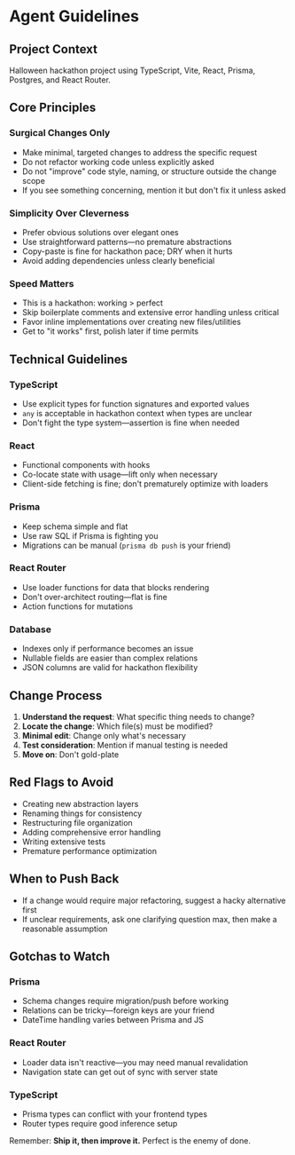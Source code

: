 # Agent Guidelines

## Project Context
Halloween hackathon project using TypeScript, Vite, React, Prisma, Postgres, and React Router.

## Core Principles

### Surgical Changes Only
- Make minimal, targeted changes to address the specific request
- Do not refactor working code unless explicitly asked
- Do not "improve" code style, naming, or structure outside the change scope
- If you see something concerning, mention it but don't fix it unless asked

### Simplicity Over Cleverness
- Prefer obvious solutions over elegant ones
- Use straightforward patterns—no premature abstractions
- Copy-paste is fine for hackathon pace; DRY when it hurts
- Avoid adding dependencies unless clearly beneficial

### Speed Matters
- This is a hackathon: working > perfect
- Skip boilerplate comments and extensive error handling unless critical
- Favor inline implementations over creating new files/utilities
- Get to "it works" first, polish later if time permits

## Technical Guidelines

### TypeScript
- Use explicit types for function signatures and exported values
- `any` is acceptable in hackathon context when types are unclear
- Don't fight the type system—assertion is fine when needed

### React
- Functional components with hooks
- Co-locate state with usage—lift only when necessary
- Client-side fetching is fine; don't prematurely optimize with loaders

### Prisma
- Keep schema simple and flat
- Use raw SQL if Prisma is fighting you
- Migrations can be manual (`prisma db push` is your friend)

### React Router
- Use loader functions for data that blocks rendering
- Don't over-architect routing—flat is fine
- Action functions for mutations

### Database
- Indexes only if performance becomes an issue
- Nullable fields are easier than complex relations
- JSON columns are valid for hackathon flexibility

## Change Process

1. **Understand the request**: What specific thing needs to change?
2. **Locate the change**: Which file(s) must be modified?
3. **Minimal edit**: Change only what's necessary
4. **Test consideration**: Mention if manual testing is needed
5. **Move on**: Don't gold-plate

## Red Flags to Avoid
- Creating new abstraction layers
- Renaming things for consistency
- Restructuring file organization
- Adding comprehensive error handling
- Writing extensive tests
- Premature performance optimization

## When to Push Back
- If a change would require major refactoring, suggest a hacky alternative first
- If unclear requirements, ask one clarifying question max, then make a reasonable assumption

## Gotchas to Watch

### Prisma
- Schema changes require migration/push before working
- Relations can be tricky—foreign keys are your friend
- DateTime handling varies between Prisma and JS

### React Router
- Loader data isn't reactive—you may need manual revalidation
- Navigation state can get out of sync with server state

### TypeScript
- Prisma types can conflict with your frontend types
- Router types require good inference setup

Remember: **Ship it, then improve it.** Perfect is the enemy of done.
